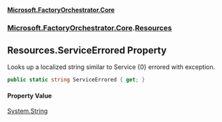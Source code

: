 #### [Microsoft.FactoryOrchestrator.Core](./Microsoft-FactoryOrchestrator-Core.md 'Microsoft.FactoryOrchestrator.Core')
### [Microsoft.FactoryOrchestrator.Core](./Microsoft-FactoryOrchestrator-Core.md 'Microsoft.FactoryOrchestrator.Core').[Resources](./Microsoft-FactoryOrchestrator-Core-Resources.md 'Microsoft.FactoryOrchestrator.Core.Resources')
## Resources.ServiceErrored Property
Looks up a localized string similar to Service {0} errored with exception.  
```csharp
public static string ServiceErrored { get; }
```
#### Property Value
[System.String](https://docs.microsoft.com/en-us/dotnet/api/System.String 'System.String')  
